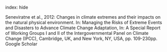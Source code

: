 index: hide

<div class="Citation">

  <div class="Citation-body">
    <div class="Citation-text">Seneviratne et al., 2012: Changes in climate extremes and their impacts on the natural physical environment. In: Managing the Risks of Extreme Events and Disasters to Advance Climate Change Adaptation, In: <span class="Article-bookTitle">A Special Report of Working Groups I and II of the Intergovernmental Panel on Climate Change (IPCC), </span>Cambridge, UK, and New York, NY, USA, pp. 109-230pp.</div>
    <div class="Citation-links">
      <div class="CitationLink" data-href="https://scholar.google.com/scholar?q=Changes+in+climate+extremes+and+their+impacts+on+the+natural+physical+environment.+In%3A%C2%A0Managing+the+Risks+of+Extreme+Events+and+Disasters+to+Advance+Climate+Change+Adaptation">
        <div class="CitationLink-icon CitationLink-Scholar"></div>
        <div class="CitationLink-text">Google Scholar</div>
      </div>
    </div>
  </div>
</div>


<div class="Citation-copy">

</div>